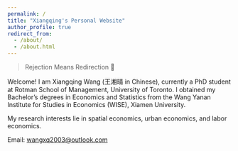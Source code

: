 ```yaml
---
permalink: /
title: "Xiangqing's Personal Website"
author_profile: true
redirect_from: 
  - /about/
  - /about.html
---
```


> Rejection Means Redirection 🌌

Welcome! I am Xiangqing Wang (王湘晴 in Chinese), currently a PhD student at Rotman School of Management, University of Toronto. I obtained my Bachelor’s degrees in Economics and Statistics from the Wang Yanan Institute for Studies in Economics (WISE), Xiamen University.

My research interests lie in spatial economics, urban economics, and labor economics. 

Email: [wangxq2003@outlook.com](mailto:wangxq2003@outlook.com)
